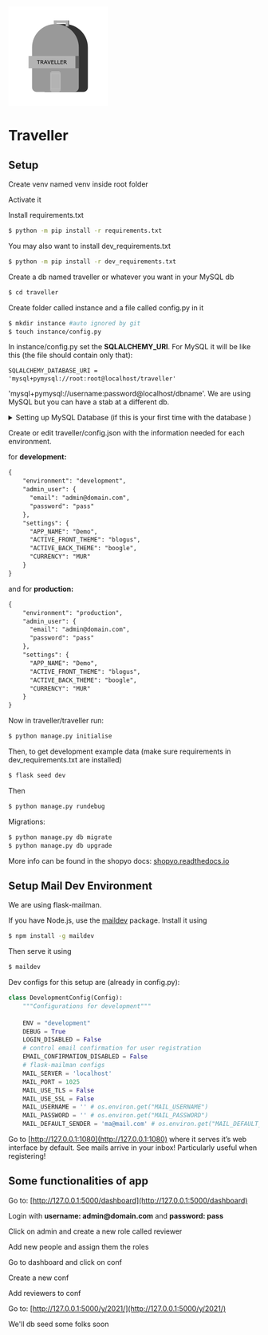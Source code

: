 
![](icon.png)

# Traveller


## Setup

Create venv named venv inside root folder

Activate it


Install requirements.txt

```bash
$ python -m pip install -r requirements.txt
```

You may also want to install dev_requirements.txt

```bash
$ python -m pip install -r dev_requirements.txt
```

Create a db named traveller or whatever you want in your MySQL db

```bash
$ cd traveller
```

Create folder called instance and a file called config.py in it

```bash
$ mkdir instance #auto ignored by git
$ touch instance/config.py
```

In instance/config.py set the __SQLALCHEMY_URI__. For MySQL it will be like this (the file should contain only that):

```
SQLALCHEMY_DATABASE_URI = 'mysql+pymysql://root:root@localhost/traveller'
```
'mysql+pymysql://username:password@localhost/dbname'.
We are using MySQL but you can have a stab at a different db.

<details>
  <summary>Setting up MySQL Database (if this is your first time with the database )</summary>

  - start the database
  ```bash
$ systemctl start mysql
```

(or)

```bash
$ service start mysql
```
- once you have started the database

```bash
$ mysql
```
```mysql
mysql >  CREATE DATABASE traveller;
```
- This will create the batabase in your local mysql server, you can exit the Mysql CLI client and complete the remaining steps
</details>

Create or edit traveller/config.json with the information needed for each environment.

for __development:__

```markdown
{
    "environment": "development",
    "admin_user": {
      "email": "admin@domain.com",
      "password": "pass"
    },
    "settings": {
      "APP_NAME": "Demo",
      "ACTIVE_FRONT_THEME": "blogus",
      "ACTIVE_BACK_THEME": "boogle",
      "CURRENCY": "MUR"
    }
}
```

and for __production:__

```markdown
{
    "environment": "production",
    "admin_user": {
      "email": "admin@domain.com",
      "password": "pass"
    },
    "settings": {
      "APP_NAME": "Demo",
      "ACTIVE_FRONT_THEME": "blogus",
      "ACTIVE_BACK_THEME": "boogle",
      "CURRENCY": "MUR"
    }
}
```

Now in traveller/traveller run:

```bash
$ python manage.py initialise
```

Then, to get development example data (make sure requirements in dev_requirements.txt are installed)

```bash
$ flask seed dev
```
Then

```bash
$ python manage.py rundebug
```

Migrations:

```bash
$ python manage.py db migrate
$ python manage.py db upgrade
```
More info can be found in the shopyo docs: [shopyo.readthedocs.io](https://shopyo.readthedocs.io/en/latest/)


## Setup Mail Dev Environment

We are using flask-mailman.

If you have Node.js, use the [maildev](https://github.com/maildev/maildev) package. Install it using

```bash
$ npm install -g maildev
```

Then serve it using

```bash
$ maildev
```

Dev configs for this setup are (already in config.py):

```python
class DevelopmentConfig(Config):
    """Configurations for development"""

    ENV = "development"
    DEBUG = True
    LOGIN_DISABLED = False
    # control email confirmation for user registration
    EMAIL_CONFIRMATION_DISABLED = False
    # flask-mailman configs
    MAIL_SERVER = 'localhost'
    MAIL_PORT = 1025
    MAIL_USE_TLS = False
    MAIL_USE_SSL = False
    MAIL_USERNAME = '' # os.environ.get("MAIL_USERNAME")
    MAIL_PASSWORD = '' # os.environ.get("MAIL_PASSWORD")
    MAIL_DEFAULT_SENDER = 'ma@mail.com' # os.environ.get("MAIL_DEFAULT_SENDER")
```

Go to [http://127.0.0.1:1080](http://127.0.0.1:1080) where it serves it’s web interface by default. See mails arrive in your inbox!
Particularly useful when registering!


## Some functionalities of app

Go to: [http://127.0.0.1:5000/dashboard](http://127.0.0.1:5000/dashboard)

Login with __username: admin@domain.com__ and __password: pass__


Click on admin and create a new role called reviewer

Add new people and assign them the roles

Go to dashboard and click on conf

Create a new conf

Add reviewers to conf

Go to: [http://127.0.0.1:5000/y/2021/](http://127.0.0.1:5000/y/2021/)

We'll db seed some folks soon
